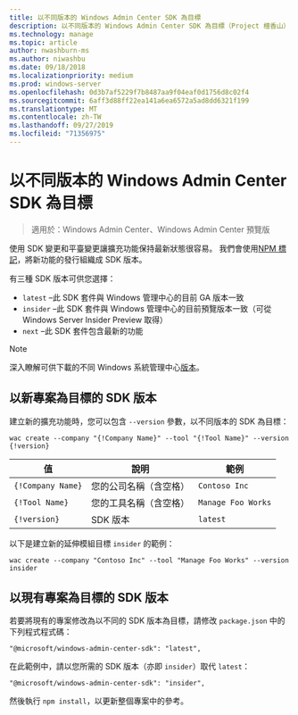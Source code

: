 ```yaml
---
title: 以不同版本的 Windows Admin Center SDK 為目標
description: 以不同版本的 Windows Admin Center SDK 為目標（Project 檀香山）
ms.technology: manage
ms.topic: article
author: nwashburn-ms
ms.author: niwashbu
ms.date: 09/18/2018
ms.localizationpriority: medium
ms.prod: windows-server
ms.openlocfilehash: 0d3b7af5229f7b8487aa9f04eaf0d1756d8c02f4
ms.sourcegitcommit: 6aff3d88ff22ea141a6ea6572a5ad8dd6321f199
ms.translationtype: MT
ms.contentlocale: zh-TW
ms.lasthandoff: 09/27/2019
ms.locfileid: "71356975"
---
```

# <a name="target-a-different-version-of-the-windows-admin-center-sdk"></a>以不同版本的 Windows Admin Center SDK 為目標

>適用於：Windows Admin Center、Windows Admin Center 預覽版

使用 SDK 變更和平臺變更讓擴充功能保持最新狀態很容易。  我們會使用[NPM 標記](https://www.npmjs.com/package/@microsoft/windows-admin-center-sdk)，將新功能的發行組織成 SDK 版本。

有三種 SDK 版本可供您選擇：

* ```latest``` –此 SDK 套件與 Windows 管理中心的目前 GA 版本一致
* ```insider``` –此 SDK 套件與 Windows 管理中心的目前預覽版本一致（可從 Windows Server Insider Preview 取得）
* ```next``` –此 SDK 套件包含最新的功能

> [!NOTE]
> 深入瞭解可供下載的不同 Windows 系統管理中心[版本](https://aka.ms/WACDownloadPage)。

## <a name="targeting-sdk-version-on-a-new-project"></a>以新專案為目標的 SDK 版本

建立新的擴充功能時，您可以包含 ```--version``` 參數，以不同版本的 SDK 為目標：

```
wac create --company "{!Company Name}" --tool "{!Tool Name}" --version {!version}
```

| 值 | 說明 | 範例 |
| ----- | ----------- | ------- |
| ```{!Company Name}``` | 您的公司名稱（含空格） | ```Contoso Inc``` |
| ```{!Tool Name}``` | 您的工具名稱（含空格） | ```Manage Foo Works``` |
| ```{!version}``` | SDK 版本 | ```latest``` |

以下是建立新的延伸模組目標 ```insider``` 的範例：

```
wac create --company "Contoso Inc" --tool "Manage Foo Works" --version insider
```

## <a name="targeting-sdk-version-on-an-existing-project"></a>以現有專案為目標的 SDK 版本

若要將現有的專案修改為以不同的 SDK 版本為目標，請修改 ```package.json``` 中的下列程式程式碼：

```
"@microsoft/windows-admin-center-sdk": "latest",
```
在此範例中，請以您所需的 SDK 版本（亦即 ```insider```）取代 ```latest```：

```
"@microsoft/windows-admin-center-sdk": "insider",
```

然後執行 ```npm install```，以更新整個專案中的參考。